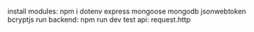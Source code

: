 install modules: npm i dotenv express mongoose mongodb jsonwebtoken bcryptjs
run backend: npm run dev
test api: request.http
